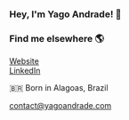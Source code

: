 ### Hey, I'm Yago Andrade! 👋
      
### Find me elsewhere 🌎
<a href="https://www.yagoandrade.com/" target="_blank">Website</a> 
<br>
<a href="https://www.linkedin.com/in/YagoAndrade/" target="_blank">LinkedIn</a>

🇧🇷 Born in Alagoas, Brazil

<a href="mailto:contact@yagoandrade.com" target="_blank">contact@yagoandrade.com</a>
